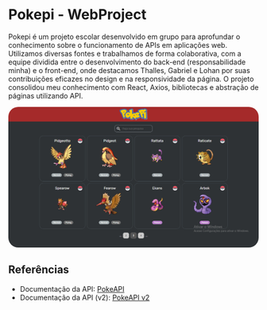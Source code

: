 # Pokepi - WebProject
Pokepi é um projeto escolar desenvolvido em grupo para aprofundar o conhecimento sobre o funcionamento de APIs em aplicações web. Utilizamos diversas fontes e trabalhamos de forma colaborativa, com a equipe dividida entre o desenvolvimento do back-end (responsabilidade minha) e o front-end, onde destacamos Thalles, Gabriel e Lohan por suas contribuições eficazes no design e na responsividade da página.
O projeto consolidou meu conhecimento com React, Axios, bibliotecas e abstração de páginas utilizando API.

<img src="./img/Page.png" alt="Página" style="max-width: 100%; border-radius: 20px;">

## Referências
- Documentação da API: [PokeAPI](https://pokeapi.co/)
- Documentação da API (v2): [PokeAPI v2](https://pokeapi.co/docs/v2)
